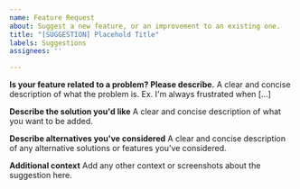 ```yaml
---
name: Feature Request
about: Suggest a new feature, or an improvement to an existing one.
title: "[SUGGESTION] Placehold Title"
labels: Suggestions
assignees: ''

---
```


**Is your feature related to a problem? Please describe.**
A clear and concise description of what the problem is. Ex. I'm always frustrated when [...]

**Describe the solution you'd like**
A clear and concise description of what you want to be added.

**Describe alternatives you've considered**
A clear and concise description of any alternative solutions or features you've considered.

**Additional context**
Add any other context or screenshots about the suggestion here.

